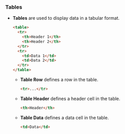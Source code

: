 ### Tables
- **Tables** are used to display data in a tabular format.
  ```html
  <table>
    <tr>
      <th>Header 1</th>
      <th>Header 2</th>
    </tr>
    <tr>
      <td>Data 1</td>
      <td>Data 2</td>
    </tr>
  </table>
  ```
  - **Table Row** defines a row in the table.
    ```html
    <tr>...</tr>
    ```
  - **Table Header** defines a header cell in the table.
    ```html
    <th>Header</th>
    ```
  - **Table Data** defines a data cell in the table.
    ```html
    <td>Data</td>
    ```